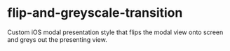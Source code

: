 flip-and-greyscale-transition
=============================

Custom iOS modal presentation style that flips the modal view onto screen and greys out the presenting view.